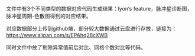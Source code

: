 文件中有3个不同类型的数据对应代码生成结果：lyon‘s feature，脉冲星诊断图，脉冲星周期-色散图得到的对应结果。

对应数据部分上传到github端，部分较大数据通过云盘进行存放，链接为：https://www.alipan.com/s/EPAhq28cXWB

同时文件中放了剔除异常值前后对比、网格个数对比等代码。

